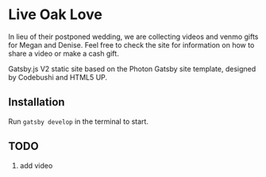 # Live Oak Love

In lieu of their postponed wedding, we are collecting videos and venmo gifts for Megan and Denise. Feel free to check the site for information on how to share a video or make a cash gift.

Gatsby.js V2 static site based on the Photon Gatsby site template, designed by Codebushi and HTML5 UP.

## Installation

Run `gatsby develop` in the terminal to start.

## TODO

1. add video

